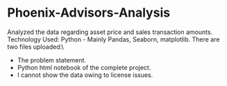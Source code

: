 # Phoenix-Advisors-Analysis
Analyzed the data regarding asset price and sales transaction amounts.\
Technology Used: Python - Mainly Pandas, Seaborn, matplotlib.
There are two files uploaded:\
* The problem statement.
* Python html notebook of the complete project.
* I cannot show the data owing to license issues.
